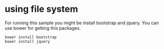 # using file system
For running this sample you might be install bootstrap and jquery. You can use bower for getting this packages.

```
bower install bootstrap
bower install jquery
```